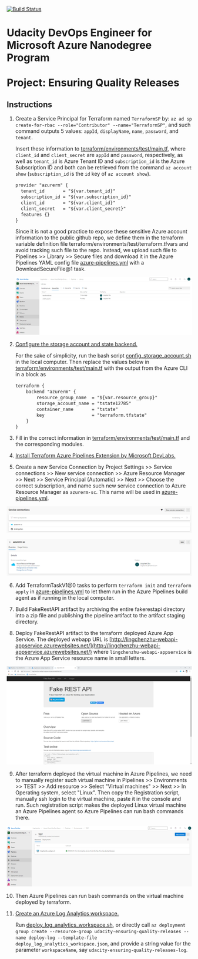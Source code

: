 [![Build Status](https://dev.azure.com/lingchenzhu/Azure-Cloud-DevOps-Ensuring-Quality-Releases/_apis/build/status/zhulingchen.Azure-Cloud-DevOps-Ensuring-Quality-Releases?branchName=main)](https://dev.azure.com/lingchenzhu/Azure-Cloud-DevOps-Ensuring-Quality-Releases/_build/latest?definitionId=3&branchName=main)

# Udacity DevOps Engineer for Microsoft Azure Nanodegree Program <br/><br/> Project: Ensuring Quality Releases

## Instructions

1. Create a Service Principal for Terraform named `TerraformSP` by: `az ad sp create-for-rbac --role="Contributor" --name="TerraformSP"`, and such command outputs 5 values: `appId`, `displayName`, `name`, `password`, and `tenant`.

   Insert these information to [terraform/environments/test/main.tf](terraform/environments/test/main.tf), where `client_id` and `client_secret` are `appId` and `password`, respectively, as well as `tenant_id` is Azure Tenant ID and `subscription_id` is the Azure Subscription ID and both can be retrieved from the command `az account show` (`subscription_id` is the `id` key of `az account show`).

   ```
   provider "azurerm" {
     tenant_id       = "${var.tenant_id}"
     subscription_id = "${var.subscription_id}"
     client_id       = "${var.client_id}"
     client_secret   = "${var.client_secret}"
     features {}
   }
   ```

   Since it is not a good practice to expose these sensitive Azure account information to the public github repo, we define them in the terraform variable definition file terraform/environments/test/terraform.tfvars and avoid tracking such file to the repo. Instead, we upload such file to Pipelines >> Library >> Secure files and download it in the Azure Pipelines YAML config file [azure-pipelines.yml](azure-pipelines.yml) with a DownloadSecureFile@1 task.

   ![Secure files](screenshots/secure_files.png)

2. [Configure the storage account and state backend.](https://docs.microsoft.com/en-us/azure/developer/terraform/store-state-in-azure-storage)

    For the sake of simplicity, run the bash script [config_storage_account.sh](config_storage_account.sh) in the local computer. Then replace the values below in [terraform/environments/test/main.tf](terraform/environments/test/main.tf) with the output from the Azure CLI in a block as

    ```
    terraform {
        backend "azurerm" {
            resource_group_name  = "${var.resource_group}"
            storage_account_name = "tstate12785"
            container_name       = "tstate"
            key                  = "terraform.tfstate"
        }
    }
    ```

3. Fill in the correct information in [terraform/environments/test/main.tf](terraform/environments/test/main.tf) and the corresponding modules.

4. [Install Terraform Azure Pipelines Extension by Microsoft DevLabs.](https://marketplace.visualstudio.com/items?itemName=ms-devlabs.custom-terraform-tasks)

5. Create a new Service Connection by Project Settings >> Service connections >> New service connection >> Azure Resource Manager >> Next >> Service Principal (Automatic) >> Next >> Choose the correct subscription, and name such new service connection to Azure Resource Manager as `azurerm-sc`. This name will be used in [azure-pipelines.yml](azure-pipelines.yml).

![Service connections 1](screenshots/service_connections_1.png)

![Service connections 2](screenshots/service_connections_2.png)

6. Add TerraformTaskV1@0 tasks to perform `terraform init` and `terraform apply` in [azure-pipelines.yml](azure-pipelines.yml) to let them run in the Azure Pipelines build agent as if running in the local computer.

7. Build FakeRestAPI artifact by archiving the entire fakerestapi directory into a zip file and publishing the pipeline artifact to the artifact staging directory.

8. Deploy FakeRestAPI artifact to the terraform deployed Azure App Service. The deployed webapp URL is [http://lingchenzhu-webapi-appservice.azurewebsites.net/](http://lingchenzhu-webapi-appservice.azurewebsites.net/) where `lingchenzhu-webapi-appservice` is the Azure App Service resource name in small letters.

![Deployed fakerestapi](screenshots/deployed_fakerestapi.png)

9. After terraform deployed the virtual machine in Azure Pipelines, we need to manually register such virtual machine in Pipelines >> Environments >> TEST >> Add resource >> Select "Virtual machines" >> Next >> In Operating system, select "Linux". Then copy the Registration script, manually ssh login to the virtual machine, paste it in the console and run. Such registration script makes the deployed Linux virtual machine an Azure Pipelines agent so Azure Pipelines can run bash commands there.

![Environments VM](screenshots/environments_vm.png)

10. Then Azure Pipelines can run bash commands on the virtual machine deployed by terraform.

11. [Create an Azure Log Analytics workspace.](https://docs.microsoft.com/en-us/azure/azure-monitor/learn/quick-create-workspace-cli)

    Run [deploy_log_analytics_workspace.sh](deploy_log_analytics_workspace.sh), or directly call `az deployment group create --resource-group udacity-ensuring-quality-releases --name deploy-log --template-file deploy_log_analytics_workspace.json`, and provide a string value for the parameter `workspaceName`, say `udacity-ensuring-quality-releases-log`.
